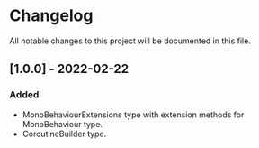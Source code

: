 ﻿# Changelog
All notable changes to this project will be documented in this file.

## [1.0.0] - 2022-02-22
### Added
- MonoBehaviourExtensions type with extension methods for MonoBehaviour type.
- CoroutineBuilder type.